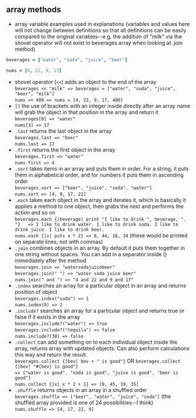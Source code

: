 ## array methods
- array variable examples used in explanations (variables and values here will not change between definitions so that all definitions can be easily compared to the original variables--e.g. the addition of "milk" via the shovel operator will not exist in beverages array when looking at .join method)
```ruby
beverages = ["water", "soda", "juice", "beer"]
```
```ruby
nums = [4, 22, 9, 17]
```
- shovel operator (`<<`) adds an object to the end of the array  
   `beverages << "milk" => beverages = ["water", "soda", "juice", "beer", "milk"]`  
   `nums << 400 => nums = [4, 22, 9, 17, 400]`
- `[]` the use of brackets with an integer inside directly after an array name will grab the object in that position in the array and return it  
   `beverages[0] => "water"`  
   `nums[3] => 17`
- `.last` returns the last object in the array  
   `beverages.last => "beer"`  
   `nums.last => 17`
- `.first` returns the first object in the array  
   `beverages.first => "water"`  
   `nums.first => 4`
- `.sort` takes items in an array and puts them in order. For a string, it puts them in alphabetical order, and for numbers it puts them in ascending order  
   `beverages.sort => ["beer", "juice", "soda", "water"]`  
   `nums.sort => [4, 9, 17, 22]`
- `.each` takes each object in the array and iterates it, which is basically it applies a method to one object, then grabs the next and performs the action and so on  
   `beverages.each {|beverage| print "I like to drink ", beverage, ". "}  
   => I like to drink water. I like to drink soda. I like to drink juice. I like to drink beer.`  
   `nums.each {|x| puts x * 2} => 8, 44, 18, 34` (these would be printed on separate lines, not with commas)
- `.join` combines objects in an array. By default it puts them together in one string without spaces. You can add in a separator inside () immediately after the method  
   `beverages.join => "watersodajuicebeer"`  
   `beverages.join(" ") => "water soda juice beer"`  
   `nums.join(" and ") => "4 and 22 and 9 and 17"`
- `.index` searches an array for a particular object in an array and returns position of object  
   `beverages.index("soda") => 1`  
   `nums.index(9) => 2`
- `.include?` searches an array for a particular object and returns true or false if it exists in the array  
   `beverages.include?("water") => true`  
   `beverages.include?("tequila") => false`  
   `nums.include?(38) => false`
- `.collect` can add something on to each individual object inside the array, returns array with updated objects. Can also perform calculations this way and return the result.  
   `beverages.collect {|bev| bev + " is good"}` OR `beverages.collect {|bev| "#{bev} is good"}`  
   `=> ["water is good", "soda is good", "juice is good", "beer is good"]`  
   `nums.collect {|x| x * 2 + 1} => [9, 45, 19, 35]`
- `.shuffle` returns objects in an array in a shuffled order
   `beverages.shuffle => ["beer", "water", "juice", "soda"]` (the shuffled array provided is one of 24 possibilities--I think)  
   `nums.shuffle => [4, 17, 22, 9]`
